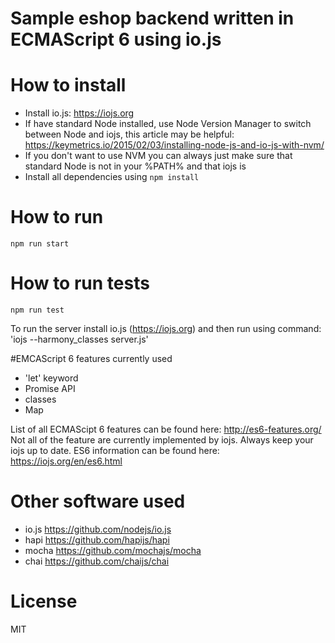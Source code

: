 # Sample eshop backend written in ECMAScript 6 using io.js

# How to install
- Install io.js: https://iojs.org
- If have standard Node installed, use Node Version Manager to switch between Node and iojs, this article may be helpful: https://keymetrics.io/2015/02/03/installing-node-js-and-io-js-with-nvm/
- If you don't want to use NVM you can always just make sure that standard Node is not in your %PATH% and that iojs is
- Install all dependencies using ````npm install````

# How to run
````
npm run start
````

# How to run tests
````
npm run test
````

To run the server install io.js (https://iojs.org) and then run using command: 'iojs --harmony_classes server.js'

#EMCAScript 6 features currently used
 - 'let' keyword
 - Promise API
 - classes
 - Map
 
List of all ECMAScipt 6 features can be found here: http://es6-features.org/
Not all of the feature are currently implemented by iojs. Always keep your iojs up to date. ES6 information can be found here: https://iojs.org/en/es6.html

# Other software used
* io.js https://github.com/nodejs/io.js
* hapi https://github.com/hapijs/hapi
* mocha https://github.com/mochajs/mocha
* chai https://github.com/chaijs/chai

# License 
MIT
